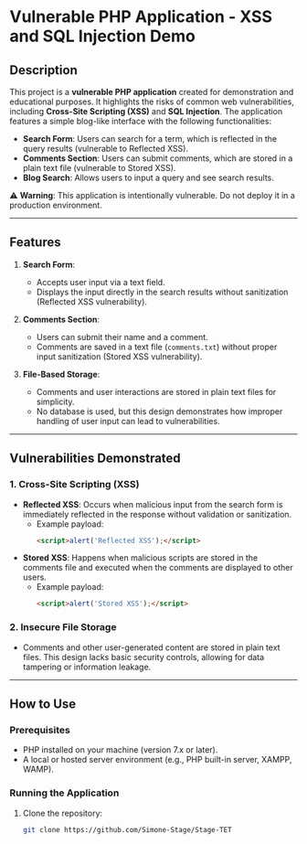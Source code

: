 # Vulnerable PHP Application - XSS and SQL Injection Demo

## Description
This project is a **vulnerable PHP application** created for demonstration and educational purposes. It highlights the risks of common web vulnerabilities, including **Cross-Site Scripting (XSS)** and **SQL Injection**. The application features a simple blog-like interface with the following functionalities:

- **Search Form**: Users can search for a term, which is reflected in the query results (vulnerable to Reflected XSS).
- **Comments Section**: Users can submit comments, which are stored in a plain text file (vulnerable to Stored XSS).
- **Blog Search**: Allows users to input a query and see search results.

⚠️ **Warning**: This application is intentionally vulnerable. Do not deploy it in a production environment.

---

## Features
1. **Search Form**:
   - Accepts user input via a text field.
   - Displays the input directly in the search results without sanitization (Reflected XSS vulnerability).

2. **Comments Section**:
   - Users can submit their name and a comment.
   - Comments are saved in a text file (`comments.txt`) without proper input sanitization (Stored XSS vulnerability).

3. **File-Based Storage**:
   - Comments and user interactions are stored in plain text files for simplicity.
   - No database is used, but this design demonstrates how improper handling of user input can lead to vulnerabilities.

---

## Vulnerabilities Demonstrated
### 1. Cross-Site Scripting (XSS)
- **Reflected XSS**: Occurs when malicious input from the search form is immediately reflected in the response without validation or sanitization.
  - Example payload: 
    ```html
    <script>alert('Reflected XSS');</script>
    ```
- **Stored XSS**: Happens when malicious scripts are stored in the comments file and executed when the comments are displayed to other users.
  - Example payload: 
    ```html
    <script>alert('Stored XSS');</script>
    ```

### 2. Insecure File Storage
- Comments and other user-generated content are stored in plain text files. This design lacks basic security controls, allowing for data tampering or information leakage.

---

## How to Use
### Prerequisites
- PHP installed on your machine (version 7.x or later).
- A local or hosted server environment (e.g., PHP built-in server, XAMPP, WAMP).

### Running the Application
1. Clone the repository:
   ```bash
   git clone https://github.com/Simone-Stage/Stage-TET
